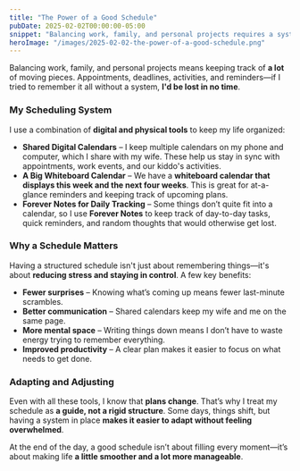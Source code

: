 ```yaml
---
title: "The Power of a Good Schedule"
pubDate: 2025-02-02T00:00:00-05:00
snippet: "Balancing work, family, and personal projects requires a system. Here's how I use multiple calendars, a big whiteboard, and digital notes to stay on top of things."
heroImage: "/images/2025-02-02-the-power-of-a-good-schedule.png"
---
```


Balancing work, family, and personal projects means keeping track of **a lot** of moving pieces. Appointments, deadlines, activities, and reminders—if I tried to remember it all without a system, **I'd be lost in no time**.  

### My Scheduling System  

I use a combination of **digital and physical tools** to keep my life organized:  

- **Shared Digital Calendars** – I keep multiple calendars on my phone and computer, which I share with my wife. These help us stay in sync with appointments, work events, and our kiddo's activities.  
- **A Big Whiteboard Calendar** – We have a **whiteboard calendar that displays this week and the next four weeks**. This is great for at-a-glance reminders and keeping track of upcoming plans.  
- **Forever Notes for Daily Tracking** – Some things don’t quite fit into a calendar, so I use **Forever Notes** to keep track of day-to-day tasks, quick reminders, and random thoughts that would otherwise get lost.  

### Why a Schedule Matters  

Having a structured schedule isn't just about remembering things—it's about **reducing stress and staying in control**. A few key benefits:  

- **Fewer surprises** – Knowing what’s coming up means fewer last-minute scrambles.  
- **Better communication** – Shared calendars keep my wife and me on the same page.  
- **More mental space** – Writing things down means I don’t have to waste energy trying to remember everything.  
- **Improved productivity** – A clear plan makes it easier to focus on what needs to get done.  

### Adapting and Adjusting  

Even with all these tools, I know that **plans change**. That’s why I treat my schedule as **a guide, not a rigid structure**. Some days, things shift, but having a system in place **makes it easier to adapt without feeling overwhelmed**.  

At the end of the day, a good schedule isn’t about filling every moment—it’s about making life **a little smoother and a lot more manageable**.  